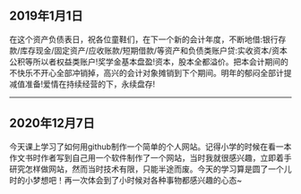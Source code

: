 ## 2019年1月1日

在这个资产负债表日，祝各位童鞋们，在下一个新的会计年度，不断地借:银行存款/库存现金/固定资产/应收账款/短期借款/等资产和负债类账户贷:实收资本/资本公积等所以者权益类账户!奖学金基本盘盈!资本，股本全都溢价。把本会计期间的不快乐不开心全部冲销掉，高兴的会计对象摊销到下个期间。明年的郁闷全部计提减值准备!爱情在持续经营的下，永续盘存!

---

## 2020年12月7日

今天课上学习了如何用github制作一个简单的个人网站。记得小学的时候在看一本作文书时作者写到自己用一个软件制作了一个网站，当时我就很感兴趣，立即着手研究怎样做网站，然而当时技术有限，只能半途而废。今天的学习算是圆了一个儿时的小梦想吧！再一次体会到了小时候对各种事物都感兴趣的心态~